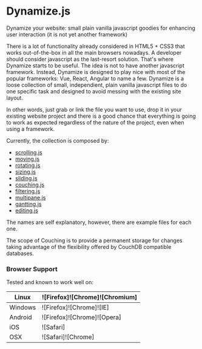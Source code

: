 # Dynamize.js
Dynamize your website: small plain vanilla javascript goodies for enhancing user interaction (it is not yet another framework)

There is a lot of functionality already considered in HTML5 + CSS3 that works out-of-the-box in all the main browsers nowadays. A developer should consider javascript as the last-resort solution.
That's where Dynamize starts to be useful. The idea is not to have another javascript framework. Instead, Dynamize is designed to play nice with most of the popular frameworks: Vue, React, Angular to name a few.
Dynamize is a loose collection of small, independient, plain vanilla javascript files to do one specific task and designed to avoid messing with the existing site layout.

In other words, just grab or link the file you want to use, drop it in your existing website project and there is a good chance that everything is going to work as expected regardless of the nature of the project, even when using a framework. 

Currently, the collection is composed by:

* [scrolling.js](http://j-pel.github.io/dynamize/examples/scrolling.html)
* [moving.js](http://j-pel.github.io/dynamize/examples/all.html)
* [rotating.js](http://j-pel.github.io/dynamize/examples/all.html)
* [sizing.js](http://j-pel.github.io/dynamize/examples/all.html)
* [sliding.js](http://j-pel.github.io/dynamize/examples/sliding.html)
* [couching.js](http://j-pel.github.io/dynamize/examples/couching.html)
* [filtering.js](http://j-pel.github.io/dynamize/examples/filtering.html)
* [multipane.js](http://j-pel.github.io/dynamize/examples/multipane.html)
* [gantting.js](http://j-pel.github.io/dynamize/examples/gantting.html)
* [editing.js](http://j-pel.github.io/dynamize/examples/editing.html)

The names are self explanatory, however, there are example files for each one.

The scope of Couching is to provide a permanent storage for changes taking advantage of the flexibility offered by CouchDB compatible databases.

### Browser Support

Tested and known to work well on:

Linux|![Firefox]![Chrome]![Chromium]|
---|---|
Windows|![Firefox]![Chrome]![IE]|
Android|![Firefox]![Chrome]![Opera]|
iOS|![Safari]|
OSX|![Safari]![Chrome]|
